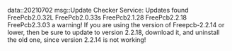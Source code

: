 data::20210702
msg::Update Checker Service:
Updates found
FreePcb2.0.32L
FreePcb2.0.33s
FreePcb2.1.28
FreePcb2.2.18
FreePcb2.3.03
a warning! If you are using the version of Freepcb-2.2.14 or lower, then be sure to update to version 2.2.18, download it, and uninstall the old one, since version 2.2.14 is not working!
